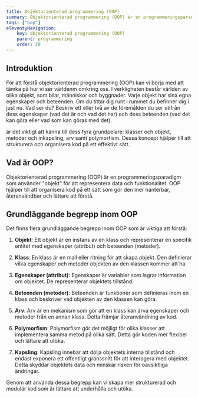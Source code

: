 ```yaml
---
title: Objektorienterad programmering (OOP)
summary: Objektorienterad programmering (OOP) är en programmeringsparadigm som använder "objekt" för att representera data och funktionalitet. OOP hjälper till att organisera kod på ett sätt som gör den mer hanterbar, återanvändbar och lättare att förstå.
tags: ["oop"]
eleventyNavigation:
    key: objektorienterad programmering (OOP)
    parent: programmering
    order: 20
---
```


## Introduktion

För att förstå objektorienterad programmering (OOP) kan vi börja med att tämka på hur vi ser världenm omkring oss. I verkligheten består världen av olika objekt, som bilar, människor och byggnader. Varje objekt har sina egna egenskaper och beteenden. Om du tittar dig runt i rummet du befinner dig i just nu. Vad ser du? Beskriv ett eller två av de föremålden du ser utifrån dess egenskaper (vad det är och vad det har) och dess beteenden (vad det kan göra eller vad som kan göras med det).




är det viktigt att känna till dess fyra grundpelare: klasser och objekt, metoder och inkapsling, arv samt polymorfism. Dessa koncept hjälper till att strukturera och organisera kod på ett effektivt sätt.

## Vad är OOP?

Objektorienterad programmering (OOP) är en programmeringsparadigm som använder "objekt" för att representera data och funktionalitet. OOP hjälper till att organisera kod på ett sätt som gör den mer hanterbar, återanvändbar och lättare att förstå.

## Grundläggande begrepp inom OOP

Det finns flera grundläggande begrepp inom OOP som är viktiga att förstå:

1. **Objekt**: Ett objekt är en instans av en klass och representerar en specifik entitet med egenskaper (attribut) och beteenden (metoder).

2. **Klass**: En klass är en mall eller ritning för att skapa objekt. Den definierar vilka egenskaper och metoder objekten av den klassen kommer att ha.

3. **Egenskaper (attribut)**: Egenskaper är variabler som lagrar information om objektet. De representerar objektets tillstånd.

4. **Beteenden (metoder)**: Beteenden är funktioner som definieras inom en klass och beskriver vad objekten av den klassen kan göra.

5. **Arv**: Arv är en mekanism som gör att en klass kan ärva egenskaper och metoder från en annan klass. Detta främjar återanvändning av kod.

6. **Polymorfism**: Polymorfism gör det möjligt för olika klasser att implementera samma metod på olika sätt. Detta gör koden mer flexibel och lättare att utöka.

7. **Kapsling**: Kapsling innebär att dölja objektets interna tillstånd och endast exponera ett offentligt gränssnitt för att interagera med objektet. Detta skyddar objektets data och minskar risken för oavsiktliga ändringar.

Genom att använda dessa begrepp kan vi skapa mer strukturerad och modulär kod som är lättare att underhålla och utöka.